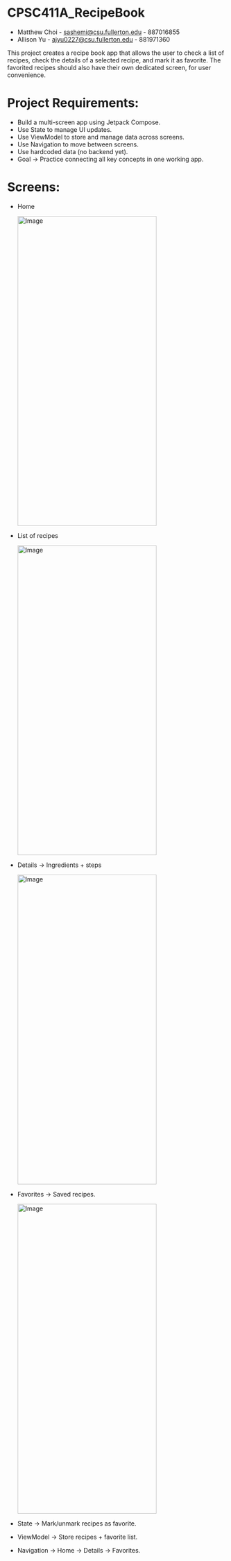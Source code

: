 # CPSC411A_RecipeBook
* Matthew Choi - sashemi@csu.fullerton.edu - 887016855
* Allison Yu - ajyu0227@csu.fullerton.edu - 881971360

This project creates a recipe book app that allows the user to check a list of recipes,
check the details of a selected recipe, and mark it as favorite. The favorited recipes
should also have their own dedicated screen, for user convenience.

# Project Requirements:
* Build a multi-screen app using Jetpack Compose.
* Use State to manage UI updates.
* Use ViewModel to store and manage data across screens.
* Use Navigation to move between screens.
* Use hardcoded data (no backend yet).
* Goal → Practice connecting all key concepts in one working app.

# Screens:
* Home
  
  <img width="320" height="714" alt="Image" src="https://github.com/user-attachments/assets/78541b77-73cf-499f-ad88-0b2ccc26844f" />
* List of recipes
  
  <img width="320" height="714" alt="Image" src="https://github.com/user-attachments/assets/1a1106df-d010-464e-b876-401877c47705" />
* Details → Ingredients + steps
  
  <img width="320" height="714" alt="Image" src="https://github.com/user-attachments/assets/16e2c1a0-ed17-486a-9d64-aa4182628c88" />
* Favorites → Saved recipes.
  
  <img width="320" height="714" alt="Image" src="https://github.com/user-attachments/assets/67e9f07c-1906-41ee-ad6a-1ac4645445b9" />


* State → Mark/unmark recipes as favorite.
* ViewModel → Store recipes + favorite list.
* Navigation → Home → Details → Favorites.
